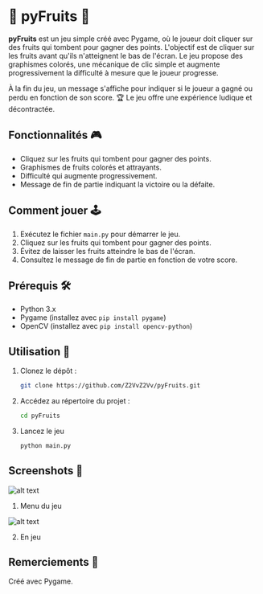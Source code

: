 # 🍏 pyFruits 🍓

**pyFruits** est un jeu simple créé avec Pygame, où le joueur doit cliquer sur des fruits qui tombent pour gagner des points. L'objectif est de cliquer sur les fruits avant qu'ils n'atteignent le bas de l'écran. Le jeu propose des graphismes colorés, une mécanique de clic simple et augmente progressivement la difficulté à mesure que le joueur progresse. 

À la fin du jeu, un message s'affiche pour indiquer si le joueur a gagné ou perdu en fonction de son score. 🏆 Le jeu offre une expérience ludique et décontractée.

## Fonctionnalités 🎮

- Cliquez sur les fruits qui tombent pour gagner des points.
- Graphismes de fruits colorés et attrayants.
- Difficulté qui augmente progressivement.
- Message de fin de partie indiquant la victoire ou la défaite.

## Comment jouer 🕹️

1. Exécutez le fichier `main.py` pour démarrer le jeu.
2. Cliquez sur les fruits qui tombent pour gagner des points.
3. Évitez de laisser les fruits atteindre le bas de l'écran.
4. Consultez le message de fin de partie en fonction de votre score.

## Prérequis 🛠️

- Python 3.x
- Pygame (installez avec `pip install pygame`)
- OpenCV (installez avec `pip install opencv-python`)

## Utilisation 🚀

1. Clonez le dépôt :

   ```bash
   git clone https://github.com/Z2VvZ2Vv/pyFruits.git
   
2. Accédez au répertoire du projet :
   ````bash
   cd pyFruits

3. Lancez le jeu
   ````bash
   python main.py

## Screenshots 📸

![alt text](https://cdn.discordapp.com/attachments/1191844194373865626/1191845748904579185/Screenshot_2024-01-02_214019.png?ex=65a6ebd9&is=659476d9&hm=f6980ac58a50a0b43c3aa44e90ee3510d85b8cae3c97bd7ed3b26129b914adbe&)

1. Menu du jeu

![alt text](https://cdn.discordapp.com/attachments/1191844194373865626/1191845749206560858/Screenshot_2024-01-02_214048.png?ex=65a6ebda&is=659476da&hm=fff0c265711f13054623c12423005cf4c21d7e539523c5fc97ad986c31225f6e&)

2. En jeu

## Remerciements 🙌
Créé avec Pygame.

